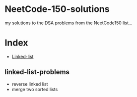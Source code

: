 # NeetCode-150-solutions
my solutions to the DSA problems from the NeetCode150 list...
# Index

- [Linked-list](#linked-list)

## <a name="linked-list"></a>linked-list-problems

- reverse linked list
- merge two sorted lists
